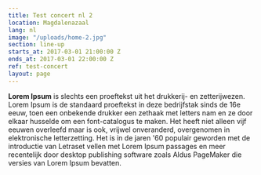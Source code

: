 ```yaml
---
title: Test concert nl 2
location: Magdalenazaal
lang: nl
image: "/uploads/home-2.jpg"
section: line-up
starts_at: 2017-03-01 21:00:00 Z
ends_at: 2017-03-01 22:00:00 Z
ref: test-concert
layout: page
---
```


**Lorem Ipsum** is slechts een proeftekst uit het drukkerij- en zetterijwezen. Lorem Ipsum is de standaard proeftekst in deze bedrijfstak sinds de 16e eeuw, toen een onbekende drukker een zethaak met letters nam en ze door elkaar husselde om een font-catalogus te maken. Het heeft niet alleen vijf eeuwen overleefd maar is ook, vrijwel onveranderd, overgenomen in elektronische letterzetting. Het is in de jaren '60 populair geworden met de introductie van Letraset vellen met Lorem Ipsum passages en meer recentelijk door desktop publishing software zoals Aldus PageMaker die versies van Lorem Ipsum bevatten.